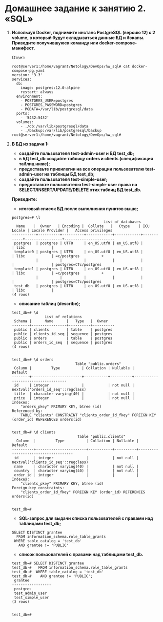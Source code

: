 # Домашнее задание к занятию 2. «SQL»

1. **Используя Docker, поднимите инстанс PostgreSQL (версию 12) c 2 volume, в который будут складываться данные БД и бэкапы. Приведите получившуюся команду или docker-compose-манифест.**

      Ответ:
      ```
      root@server1:/home/vagrant/Netology/DevOps/hw_sql# cat docker-compose-pg.yaml
      version: '3.3'
      services:
        db:
          image: postgres:12.0-alpine
          restart: always
        environment:
          - POSTGRES_USER=postgres
          - POSTGRES_PASSWORD=postgres
          - PGDATA=/var/lib/postgresql/data
        ports:
          - '5432:5432'
        volumes:
          - ./db:/var/lib/postgresql/data
          - ./backup:/var/lib/postgresql/backup
      root@server1:/home/vagrant/Netology/DevOps/hw_sql# 
      ```
2. **В БД из задачи 1:**
      - **создайте пользователя test-admin-user и БД test_db;**
      - **в БД test_db создайте таблицу orders и clients (спeцификация таблиц ниже);**
      - **предоставьте привилегии на все операции пользователю test-admin-user на таблицы БД test_db;**
      - **создайте пользователя test-simple-user;**
      - **предоставьте пользователю test-simple-user права на SELECT/INSERT/UPDATE/DELETE этих таблиц БД test_db.**  
      
    **Приведите:**
      - **итоговый список БД после выполнения пунктов выше;**

      ```
      postgres=# \l
                                                List of databases
        Name    |  Owner   | Encoding |  Collate   |   Ctype    | ICU Locale | Locale Provider |   Access privileges
      -----------+----------+----------+------------+------------+------------+-----------------+-----------------------
       postgres  | postgres | UTF8     | en_US.utf8 | en_US.utf8 |            | libc            |
       template0 | postgres | UTF8     | en_US.utf8 | en_US.utf8 |            | libc            | =c/postgres          +      
                 |          |          |            |            |            |                 | postgres=CTc/postgres
       template1 | postgres | UTF8     | en_US.utf8 | en_US.utf8 |            | libc            | =c/postgres          +
                 |          |          |            |            |            |                 | postgres=CTc/postgres
       test_db   | postgres | UTF8     | en_US.utf8 | en_US.utf8 |            | libc            |     
      (4 rows)
      ```
      - **описание таблиц (describe);**
      ```
      test_db=# \d
                     List of relations
       Schema |      Name      |   Type   |  Owner
      --------+----------------+----------+----------
       public | clients        | table    | postgres
       public | clients_id_seq | sequence | postgres
       public | orders         | table    | postgres
       public | orders_id_seq  | sequence | postgres
      (4 rows)


      test_db=# \d orders
                                   Table "public.orders"
       Column |         Type          | Collation | Nullable |              Default
      --------+-----------------------+-----------+----------+------------------------------------
       id     | integer               |           | not null | nextval('orders_id_seq'::regclass)
       title  | character varying(40) |           | not null |
       price  | integer               |           | not null |
      Indexes:
          "orders_pkey" PRIMARY KEY, btree (id)
      Referenced by:
          TABLE "clients" CONSTRAINT "clients_order_id_fkey" FOREIGN KEY (order_id) REFERENCES orders(id)


      test_db=# \d clients
                                    Table "public.clients"
        Column  |         Type          | Collation | Nullable |               Default
      ----------+-----------------------+-----------+----------+-------------------------------------
       id       | integer               |           | not null | nextval('clients_id_seq'::regclass)
       name     | character varying(40) |           | not null |
       country  | character varying(40) |           | not null |
       order_id | integer               |           |          |
      Indexes:
          "clients_pkey" PRIMARY KEY, btree (id)
      Foreign-key constraints:
          "clients_order_id_fkey" FOREIGN KEY (order_id) REFERENCES orders(id)


      test_db=#
      ```
      - **SQL-запрос для выдачи списка пользователей с правами над таблицами test_db;**
      ```
      SELECT DISTINCT grantee
        FROM information_schema.role_table_grants
       WHERE table_catalog = 'test_db'
         AND grantee != 'PUBLIC'
      ```
      - **список пользователей с правами над таблицами test_db.**
      ```
      test_db=# SELECT DISTINCT grantee
      test_db-#   FROM information_schema.role_table_grants
      test_db-#  WHERE table_catalog = 'test_db'
      test_db-#    AND grantee != 'PUBLIC';
       grantee
      ------------------
       postgres
       test_admin_user
       test_simple_user
      (3 rows)


      test_db=#
      ```
